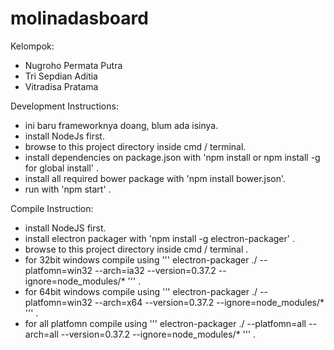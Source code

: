 # molinadasboard

Kelompok:
- Nugroho Permata Putra
- Tri Sepdian Aditia
- Vitradisa Pratama

Development Instructions:
- ini baru frameworknya doang, blum ada isinya.
- install NodeJs first.
- browse to this project directory inside cmd / terminal.
- install dependencies on package.json with 'npm install or npm install -g for global install' .
- install all required bower package with 'npm install bower.json'.
- run with 'npm start' .

Compile Instruction:
- install NodeJS first.
- install electron packager with 'npm install -g electron-packager' .
- browse to this project directory inside cmd / terminal .
- for 32bit windows compile using
''' electron-packager ./ --platfomn=win32 --arch=ia32 --version=0.37.2 --ignore=node_modules/* ''' .
- for 64bit windows compile using
''' electron-packager ./ --platfomn=win32 --arch=x64 --version=0.37.2 --ignore=node_modules/* ''' .
- for all platfomn compile using
''' electron-packager ./ --platfomn=all --arch=all --version=0.37.2 --ignore=node_modules/* ''' .

